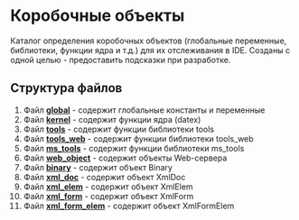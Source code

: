 # Коробочные объекты

Каталог определения коробочных объектов (глобальные переменные, библиотеки, функции ядра и т.д.) для их отслеживания в IDE.
Созданы с одной целью - предоставить подсказки при разработке.

## Структура файлов

1. Файл **[global](global.js)** - содержит глобальные константы и переменные
2. Файл **[kernel](kernel.js)** - содержит функции ядра (datex)
3. Файл **[tools](tools.js)** - содержит функции библиотеки tools
4. Файл **[tools_web](tools_web.js)** - содержит функции библиотеки tools_web
5. Файл **[ms_tools](ms_tools.js)** - содержит функции библиотеки ms_tools
6. Файл **[web_object](web_object.js)** - содержит объекты Web-сервера
7. Файл **[binary](binary.js)** - содержит объект Binary
8. Файл **[xml_doc](xml_doc.js)** - содержит объект XmlDoc
9. Файл **[xml_elem](xml_elem.js)** - содержит объект XmlElem
10. Файл **[xml_form](xml_form.js)** - содержит объект XmlForm
11. Файл **[xml_form_elem](xml_form_elem.js)** - содержит объект XmlFormElem
